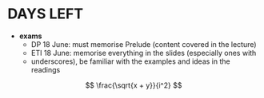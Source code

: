 # DAYS   LEFT
- **exams**
    - DP 18 June: must memorise Prelude (content covered in the lecture)
    - ETI 18 June: memorise everything in the slides (especially ones with
    - underscores), be familiar with the examples and ideas in the readings 



$$ \frac{\sqrt{x + y}}{i^2} $$